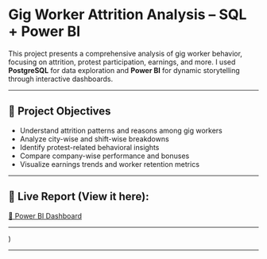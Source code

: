 #  Gig Worker Attrition Analysis – SQL + Power BI

This project presents a comprehensive analysis of gig worker behavior, focusing on attrition, protest participation, earnings, and more. I used **PostgreSQL** for data exploration and **Power BI** for dynamic storytelling through interactive dashboards.

---

## 🧠 Project Objectives

- Understand attrition patterns and reasons among gig workers
- Analyze city-wise and shift-wise breakdowns
- Identify protest-related behavioral insights
- Compare company-wise performance and bonuses
- Visualize earnings trends and worker retention metrics

---


## 🔗 Live Report (View it here):
[🔗 Power BI Dashboard](https://app.powerbi.com/view?r=eyJrIjoiZmI5MDExYjUtODBhOC00YWJmLTg4M2QtNjM0OGIzYTE0ZmVkIiwidCI6ImY5MmNiY2RkLWJhMjYtNDdlNC1iMDc0LWNhNGQ4OGIwYjMxYyJ9)

---
)

---
